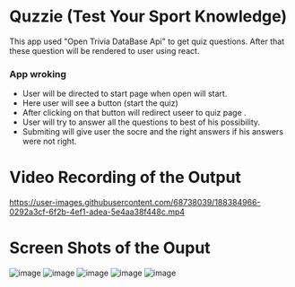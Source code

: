# Quzzie (Test Your Sport Knowledge)

This app used "Open Trivia DataBase Api" to get  quiz questions. After that these question will be rendered to user using react. 

### App wroking

* User will be directed to start page when open will start.
* Here user will see a button (start the quiz)
* After clicking on that button will redirect useer to quiz page .
* User will try to answer all the questions to best of his possibility.
* Submiting will give user the socre and the right answers if his answers were not right.

# Video Recording of the Output



https://user-images.githubusercontent.com/68738039/188384966-0292a3cf-6f2b-4ef1-adea-5e4aa38f448c.mp4




# Screen Shots of the Ouput 


![image](https://user-images.githubusercontent.com/68738039/188384658-ae0e1ab0-166f-4d91-aa8b-bfd812264df2.png)
![image](https://user-images.githubusercontent.com/68738039/188384664-b433d809-9cbc-4e8a-9de6-9e9d41119245.png)
![image](https://user-images.githubusercontent.com/68738039/188384689-0afa2a08-f52b-4942-a80e-dd937ee6bbbe.png)
![image](https://user-images.githubusercontent.com/68738039/188384711-45d226a7-27a3-432d-9a0c-08542bdf2a92.png)
![image](https://user-images.githubusercontent.com/68738039/188384739-0050f965-d7d7-41af-a359-aebcfcbb59af.png)
